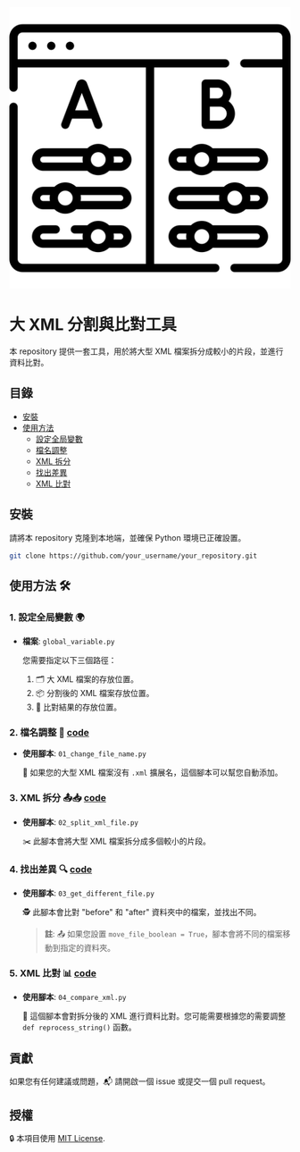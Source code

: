 <div align="center">
  <img src=./docs/images/title.png>
</div>

# 大 XML 分割與比對工具

本 repository 提供一套工具，用於將大型 XML 檔案拆分成較小的片段，並進行資料比對。

## 目錄

- [安裝](#安裝)
- [使用方法](#使用方法)
  - [設定全局變數](#1-設定全局變數)
  - [檔名調整](#2-檔名調整)
  - [XML 拆分](#3-xml-拆分)
  - [找出差異](#4-找出差異)
  - [XML 比對](#5-xml-比對)

## 安裝

請將本 repository 克隆到本地端，並確保 Python 環境已正確設置。

```bash
git clone https://github.com/your_username/your_repository.git
```

## 使用方法 🛠️

### 1. 設定全局變數 🌍

- **檔案**: `global_variable.py`

  您需要指定以下三個路徑：
  1. 🗂️ 大 XML 檔案的存放位置。
  2. 📦 分割後的 XML 檔案存放位置。
  3. 🎯 比對結果的存放位置。

### 2. 檔名調整 📝 [code](01_change_file_name.py)

- **使用腳本**: `01_change_file_name.py`

  📌 如果您的大型 XML 檔案沒有 `.xml` 擴展名，這個腳本可以幫您自動添加。

### 3. XML 拆分 📤📥 [code](02_split_xml_file.py)

- **使用腳本**: `02_split_xml_file.py`

  ✂️ 此腳本會將大型 XML 檔案拆分成多個較小的片段。

### 4. 找出差異 🔍 [code](03_get_different_file.py)

- **使用腳本**: `03_get_different_file.py`

  🕵️ 此腳本會比對 "before" 和 "after" 資料夾中的檔案，並找出不同。

  > **註**: 📤 如果您設置 `move_file_boolean = True`，腳本會將不同的檔案移動到指定的資料夾。

### 5. XML 比對 📊 [code](04_compare_xml.py)

- **使用腳本**: `04_compare_xml.py`

  🔄 這個腳本會對拆分後的 XML 進行資料比對。您可能需要根據您的需要調整 `def reprocess_string()` 函數。

## 貢獻 

如果您有任何建議或問題，📬 請開啟一個 issue 或提交一個 pull request。

## 授權

🔒 本項目使用 [MIT License](LICENSE).

